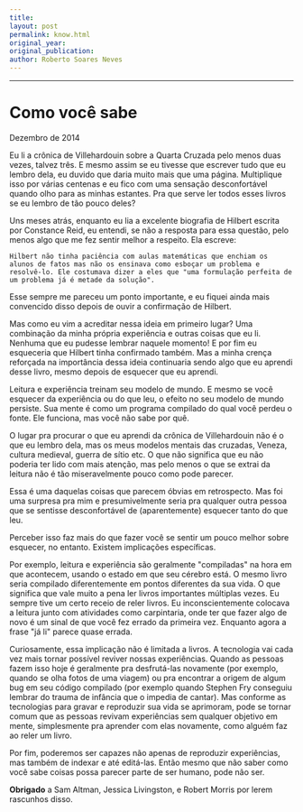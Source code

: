 ```yaml
---
title: 
layout: post
permalink: know.html
original_year:
original_publication:
author: Roberto Soares Neves
---
```

---
# Como você sabe

Dezembro de 2014

Eu li a crônica de Villehardouin sobre a Quarta Cruzada pelo menos duas vezes, talvez três. E mesmo assim se eu tivesse que escrever tudo que eu lembro dela, eu duvido que daria muito mais que uma página. Multiplique isso por várias centenas e eu fico com uma sensação desconfortável quando olho para as minhas estantes. Pra que serve ler todos esses livros se eu lembro de tão pouco deles?

Uns meses atrás, enquanto eu lia a excelente biografia de Hilbert escrita por Constance Reid, eu entendi, se não a resposta para essa questão, pelo menos algo que me fez sentir melhor a respeito. Ela escreve:

    Hilbert não tinha paciência com aulas matemáticas que enchiam os alunos de fatos mas não os ensinava como esboçar um problema e resolvê-lo. Ele costumava dizer a eles que "uma formulação perfeita de um problema já é metade da solução". 

Esse sempre me pareceu um ponto importante, e eu fiquei ainda mais convencido disso depois de ouvir a confirmação de Hilbert.

Mas como eu vim a acreditar nessa ideia em primeiro lugar? Uma combinação da minha própria experiência e outras coisas que eu li. Nenhuma que eu pudesse lembrar naquele momento! E por fim eu esqueceria que Hilbert tinha confirmado também. Mas a minha crença reforçada na importância dessa ideia continuaria sendo algo que eu aprendi desse livro, mesmo depois de esquecer que eu aprendi.

Leitura e experiência treinam seu modelo de mundo. E mesmo se você esquecer da experiência ou do que leu, o efeito no seu modelo de mundo persiste. Sua mente é como um programa compilado do qual você perdeu o fonte. Ele funciona, mas você não sabe por quê.

O lugar pra procurar o que eu aprendi da crônica de Villehardouin não é o que eu lembro dela, mas os meus modelos mentais das cruzadas, Veneza, cultura medieval, guerra de sítio etc. O que não significa que eu não poderia ter lido com mais atenção, mas pelo menos o que se extrai da leitura não é tão miseravelmente pouco como pode parecer.

Essa é uma daquelas coisas que parecem óbvias em retrospecto. Mas foi uma surpresa pra mim e presumivelmente seria pra qualquer outra pessoa que se sentisse desconfortável de (aparentemente) esquecer tanto do que leu.

Perceber isso faz mais do que fazer você se sentir um pouco melhor sobre esquecer, no entanto. Existem implicações específicas.

Por exemplo, leitura e experiência são geralmente "compiladas" na hora em que acontecem, usando o estado em que seu cérebro está. O mesmo livro seria compilado diferentemente em pontos diferentes da sua vida. O que significa que vale muito a pena ler livros importantes múltiplas vezes. Eu sempre tive um certo receio de reler livros. Eu inconscientemente colocava a leitura junto com atividades como carpintaria, onde ter que fazer algo de novo é um sinal de que você fez errado da primeira vez. Enquanto agora a frase "já li" parece quase errada.

Curiosamente, essa implicação não é limitada a livros. A tecnologia vai cada vez mais tornar possível reviver nossas experiências. Quando as pessoas fazem isso hoje é geralmente pra desfrutá-las novamente (por exemplo, quando se olha fotos de uma viagem) ou pra encontrar a origem de algum bug em seu código compilado (por exemplo quando Stephen Fry conseguiu lembrar do trauma de infância que o impedia de cantar). Mas conforme as tecnologias para gravar e reproduzir sua vida se aprimoram, pode se tornar comum que as pessoas revivam experiências sem qualquer objetivo em mente, simplesmente pra aprender com elas novamente, como alguém faz ao reler um livro.

Por fim, poderemos ser capazes não apenas de reproduzir experiências, mas também de indexar e até editá-las. Então mesmo que não saber como você sabe coisas possa parecer parte de ser humano, pode não ser.







**Obrigado** a Sam Altman, Jessica Livingston, e Robert Morris por lerem rascunhos disso.